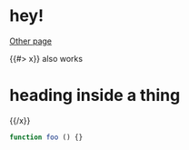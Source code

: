 # hey!

[Other page](other)

{{#> x}}
    also works

# heading inside a thing
{{/x}}

```js
function foo () {}
```
